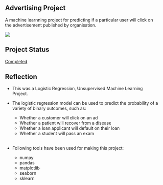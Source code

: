 ## Advertising Project 

A machine learnning project for predicting if a particular user will click on the advertisement published by organisation.

<img src="https://badgen.net/badge/Logistic Regression/Unsupervised Machine Learning/blue?icon=python"/>

## Project Status
[Completed](https://github.com/403errors/DS-ML-PorfolioProjects/blob/main/1%Logistic%20Regression/logistic_regression_project.ipynb)

## Reflection

  - This was a Logistic Regression, Unsupervised Machine Learning Project. 
  - The logistic regression model can be used to predict the probability of a variety of binary outcomes, such as:

    - Whether a customer will click on an ad
    - Whether a patient will recover from a disease
    - Whether a loan applicant will default on their loan
    - Whether a student will pass an exam
    <br>

  - Following tools have been used for making this project:
    - numpy
    - pandas
    - matplotlib
    - seaborn
    - sklearn